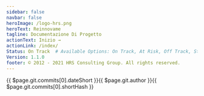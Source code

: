 ```yaml
---
sidebar: false
navbar: false
heroImage: /logo-hrs.png
heroText: Reinnovame
tagline: Documentazione Di Progetto
actionText: Inizio →
actionLink: /index/
Status: On Track  # Available Options: On Track, At Risk, Off Track, Stopped
Version: 1.1.0
footer: © 2012 - 2021 HRS Consulting Group. All rights reserved.
---
```


<ProjectStatus>
</ProjectStatus>

<div class="d-flex my-3">
<span class="branch-name mx-auto text-gray-light">{{ $page.git.commits[0].dateShort }}<span classs="mx-2">{{ $page.git.author }}</span><span>{{ $page.git.commits[0].shortHash }}</span></span>
</div>


